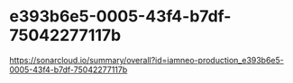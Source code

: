 # e393b6e5-0005-43f4-b7df-75042277117b
https://sonarcloud.io/summary/overall?id=iamneo-production_e393b6e5-0005-43f4-b7df-75042277117b
